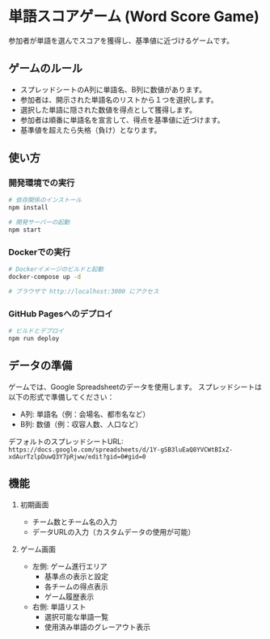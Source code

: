 # 単語スコアゲーム (Word Score Game)

参加者が単語を選んでスコアを獲得し、基準値に近づけるゲームです。

## ゲームのルール

- スプレッドシートのA列に単語名、B列に数値があります。
- 参加者は、開示された単語名のリストから１つを選択します。
- 選択した単語に隠された数値を得点として獲得します。
- 参加者は順番に単語名を宣言して、得点を基準値に近づけます。
- 基準値を超えたら失格（負け）となります。

## 使い方

### 開発環境での実行

```bash
# 依存関係のインストール
npm install

# 開発サーバーの起動
npm start
```

### Dockerでの実行

```bash
# Dockerイメージのビルドと起動
docker-compose up -d

# ブラウザで http://localhost:3000 にアクセス
```

### GitHub Pagesへのデプロイ

```bash
# ビルドとデプロイ
npm run deploy
```

## データの準備

ゲームでは、Google Spreadsheetのデータを使用します。
スプレッドシートは以下の形式で準備してください：

- A列: 単語名（例：会場名、都市名など）
- B列: 数値（例：収容人数、人口など）

デフォルトのスプレッドシートURL:
`https://docs.google.com/spreadsheets/d/1Y-gSB3luEaQ8YVCWtBIxZ-xdAurTzlpDuwQ3Y7pRjww/edit?gid=0#gid=0`

## 機能

1. 初期画面
   - チーム数とチーム名の入力
   - データURLの入力（カスタムデータの使用が可能）

2. ゲーム画面
   - 左側: ゲーム進行エリア
     - 基準点の表示と設定
     - 各チームの得点表示
     - ゲーム履歴表示
   - 右側: 単語リスト
     - 選択可能な単語一覧
     - 使用済み単語のグレーアウト表示